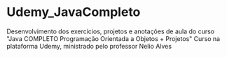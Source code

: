 # Udemy_JavaCompleto
Desenvolvimento dos exercícios, projetos e anotações de aula do curso "Java COMPLETO Programação Orientada a Objetos + Projetos" Curso na plataforma Udemy, ministrado pelo professor Nelio Alves
